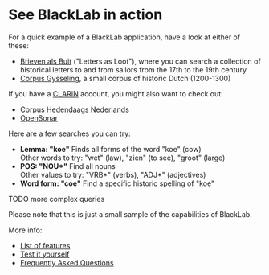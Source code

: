 # See BlackLab in action


For a quick example of a BlackLab application, have a look at either of these:

- [Brieven als Buit](http://brievenalsbuit.inl.nl/) ("Letters as Loot"), where you can search a collection of historical letters to and from sailors from the 17th to the 19th century
- [Corpus Gysseling](http://tinyurl.com/gysseling), a small corpus of historic Dutch (1200-1300)

If you have a [CLARIN](http://clarin.eu/) account, you might also want to check out:

- [Corpus Hedendaags Nederlands](http://chn.inl.nl/)
- [OpenSonar](http://opensonar.inl.nl/)

Here are a few searches you can try:

- **Lemma: "koe"** Finds all forms of the word "koe" (cow)<br/>
  Other words to try: "wet" (law), "zien" (to see), "groot" (large)
- **POS: "NOU\*"** Find all nouns<br/>
  Other values to try: "VRB\*" (verbs), "ADJ\*" (adjectives)
- **Word form: "coe"** Find a specific historic spelling of "koe"

TODO more complex queries

Please note that this is just a small sample of the capabilities of BlackLab.

More info:

- [List of features](features.html)
- [Test it yourself](getting-started.html)
- [Frequently Asked Questions](faq.html)
